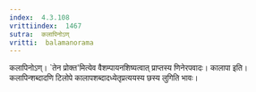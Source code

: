 ```yaml
---
index:  4.3.108
vrittiindex:  1467
sutra:  कलापिनोऽण्
vritti:  balamanorama 
---
```


कलापिनोऽण्। `तेन प्रोक्त'मित्येव वैशम्पायनशिष्यत्वात् प्राप्तस्य णिनेरपवादः। कालापा इति। कलापिन्शब्दादणि टिलोपे कालापशब्दादध्येतृप्रत्ययस्य छस्य लुगिति भावः।

